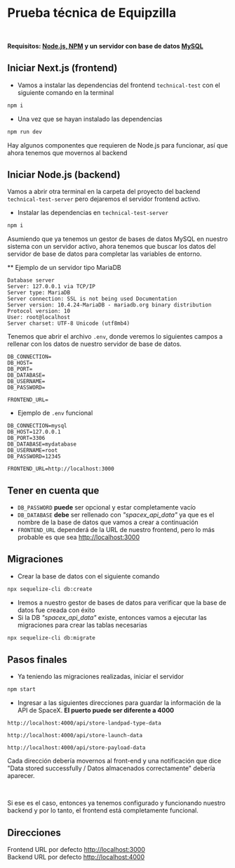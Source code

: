 # Prueba técnica de Equipzilla

</br>

**Requisitos: [Node.js, NPM](https://nodejs.org/es) y un servidor con base de datos [MySQL](https://www.apachefriends.org/es/index.html)**

## Iniciar Next.js (frontend)

* Vamos a instalar las dependencias del frontend ```technical-test``` con el siguiente comando en la terminal

```bash
npm i 
```

* Una vez que se hayan instalado las dependencias

```bash
npm run dev
```

Hay algunos componentes que requieren de Node.js para funcionar, así que ahora tenemos que movernos al backend

## Iniciar Node.js (backend)

Vamos a abrir otra terminal en la carpeta del proyecto del backend ```technical-test-server``` pero dejaremos el servidor frontend activo.

* Instalar las dependencias en ```technical-test-server```

```bash
npm i
```

Asumiendo que ya tenemos un gestor de bases de datos MySQL en nuestro sistema con un servidor activo, ahora tenemos que buscar los datos del servidor de base de datos para completar las variables de entorno.</br>

** Ejemplo de un servidor tipo MariaDB

``` .env
Database server
Server: 127.0.0.1 via TCP/IP
Server type: MariaDB
Server connection: SSL is not being used Documentation
Server version: 10.4.24-MariaDB - mariadb.org binary distribution
Protocol version: 10
User: root@localhost
Server charset: UTF-8 Unicode (utf8mb4)
```

Tenemos que abrir el archivo ```.env```, donde veremos lo siguientes campos a rellenar con los datos de nuestro servidor de base de datos.

``` .env
DB_CONNECTION=
DB_HOST=
DB_PORT=
DB_DATABASE=
DB_USERNAME=
DB_PASSWORD=

FRONTEND_URL=
```

* Ejemplo de ```.env``` funcional

``` .env
DB_CONNECTION=mysql
DB_HOST=127.0.0.1
DB_PORT=3306
DB_DATABASE=mydatabase
DB_USERNAME=root
DB_PASSWORD=12345

FRONTEND_URL=http://localhost:3000
```

## Tener en cuenta que

* ```DB_PASSWORD``` **puede** ser opcional y estar completamente vacío </br>
* ```DB_DATABASE``` **debe** ser rellenado con *"spacex_api_data"* ya que es el nombre de la base de datos que vamos a crear a continuación
* ```FRONTEND_URL``` dependerá de la URL de nuestro frontend, pero lo más probable es que sea <http://localhost:3000>

## Migraciones

* Crear la base de datos con el siguiente comando

```bash
npx sequelize-cli db:create    
```

* Iremos a nuestro gestor de bases de datos para verificar que la base de datos fue creada con éxito
* Si la DB *"spacex_api_data"* existe, entonces vamos a ejecutar las migraciones para crear las tablas necesarias

```bash
npx sequelize-cli db:migrate    
```

## Pasos finales

* Ya teniendo las migraciones realizadas, iniciar el servidor

```bash
npm start
```

* Ingresar a las siguientes direcciones para guardar la información de la API de SpaceX. **El puerto puede ser diferente a 4000**

``` url
http://localhost:4000/api/store-landpad-type-data
```

``` url
http://localhost:4000/api/store-launch-data
```

``` url
http://localhost:4000/api/store-payload-data
```

Cada dirección debería movernos al front-end y una notificación que dice "Data stored successfully / Datos almacenados correctamente" debería aparecer.

</br>

Si ese es el caso, entonces ya tenemos configurado y funcionando nuestro backend y por lo tanto, el frontend está completamente funcional.

## Direcciones

Frontend URL por defecto [http://localhost:3000](http://localhost:3000)</br>
Backend URL por defecto [http://localhost:4000](http://localhost:4000)
